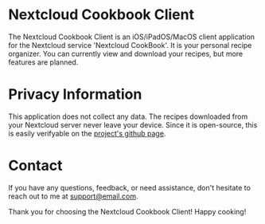 # Nextcloud Cookbook Client

The Nextcloud Cookbook Client is an iOS/iPadOS/MacOS client application for the Nextcloud service 'Nextcloud CookBook'.
It is your personal recipe organizer. You can currently view and download your recipes, but more features are planned.

# Privacy Information
This application does not collect any data. The recipes downloaded from your Nextcloud server never leave your device. Since it is open-source, this is easily verifyable on the [project's github page](https://github.com/VincentMeilinger/Nextcloud-Cookbook-iOS). 

# Contact

If you have any questions, feedback, or need assistance, don't hesitate to reach out to me at support@email.com.

Thank you for choosing the Nextcloud Cookbook Client! Happy cooking!

